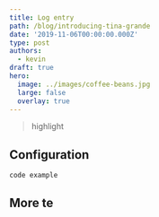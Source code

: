 ```yaml
---
title: Log entry
path: /blog/introducing-tina-grande
date: '2019-11-06T00:00:00.000Z'
type: post
authors:
  - kevin
draft: true
hero:
  image: ../images/coffee-beans.jpg
  large: false
  overlay: true
---
```

> highlight

## Configuration

```shell-session
code example
```

## More te